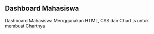 ## Dashboard Mahasiswa
Dashboard Mahasiswa Menggunakan HTML, CSS dan Chart.js untuk membuat Chartnya
